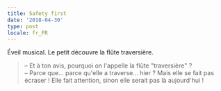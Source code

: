 ```yaml
---
title: Safety first
date: '2018-04-30'
type: post
locale: fr_FR
---
```


Éveil musical. Le petit découvre la flûte traversière.

> – Et à ton avis, pourquoi on l'appelle la flûte "traversière" ?  
> – Parce que… parce qu'elle a traverse… hier ? Mais elle se fait pas écraser ! Elle fait attention, sinon elle serait pas là aujourd'hui !